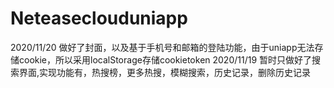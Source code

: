 # Neteaseclouduniapp
2020/11/20 做好了封面，以及基于手机号和邮箱的登陆功能，由于uniapp无法存储cookie，所以采用localStorage存储cookietoken 
2020/11/19 暂时只做好了搜索界面,实现功能有，热搜榜，更多热搜，模糊搜索，历史记录，删除历史记录
